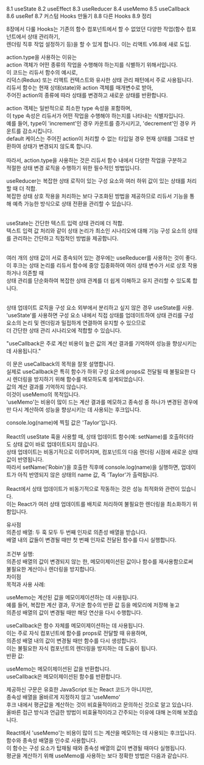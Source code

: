 8.1 useState
8.2 useEffect
8.3 useReducer
8.4 useMemo
8.5 useCallback
8.6 useRef
8.7 커스텀 Hooks 만둘기
8.8 다른 Hooks
8.9 정리


8장에서 다룰 Hooks는 기존의 함수 컴포넌트에서 할 수 없었던 다양한 작업(함수 컴포넌트에서 상태 관리하기, <br/>
렌더링 직후 작업 설정하기 등)을 할 수 있게 합니다. 이는 리액트 v16.8에 새로 도입. <br/>





















action.type을 사용하는 이유는 <br/>
action 객체가 어떤 종류의 작업을 수행해야 하는지를 식별하기 위해서입니다.<br/>
이 코드는 리듀서 함수의 예시로, <br/>
리덕스(Redux) 또는 리액트 컨텍스트와 유사한 상태 관리 패턴에서 주로 사용됩니다.<br/>
리듀서 함수는 현재 상태(state)와 action 객체를 매개변수로 받아, <br/>
주어진 action의 종류에 따라 상태를 변경하고 새로운 상태를 반환합니다.<br/>

action 객체는 일반적으로 최소한 type 속성을 포함하며, <br/>
이 type 속성은 리듀서가 어떤 작업을 수행해야 하는지를 나타내는 식별자입니다. <br/>
예를 들어, type이 'increment'인 경우 카운트를 증가시키고, 'decrement'인 경우 카운트를 감소시킵니다. <br/>
default 케이스는 주어진 action이 처리할 수 없는 타입일 경우 현재 상태를 그대로 반환하여 상태가 변경되지 않도록 합니다.<br/>
<br/>
따라서, action.type을 사용하는 것은 리듀서 함수 내에서 다양한 작업을 구분하고 <br/>
적절한 상태 변경 로직을 수행하기 위한 필수적인 방법입니다.<br/>



useReducer는 복잡한 상태 로직이 있는 구성 요소와 여러 하위 값이 있는 상태를 처리할 때 더 적합. <br/>
복잡한 상태 상호 작용을 처리하는 보다 구조화된 방법을 제공하므로 리듀서 기능을 통해 예측 가능한 방식으로 상태 전환을 관리할 수 있습니다.<br/>
<br/>

useState는 간단한 텍스트 입력 상태 관리에 더 적합. <br/>
텍스트 입력 값 처리와 같이 상태 논리가 최소인 시나리오에 대해 기능 구성 요소의 상태를 관리하는 간단하고 직접적인 방법을 제공합니다.<br/>
<br/>

여러 개의 상태 값이 서로 종속되어 있는 경우에는 useReducer를 사용하는 것이 좋다. <br/>
이 후크는 상태 논리를 리듀서 함수에 중앙 집중화하여 여러 상태 변수가 서로 상호 작용하거나 의존할 때 <br/>
상태 관리를 단순화하여 복잡한 상태 관계를 더 쉽게 이해하고 유지 관리할 수 있도록 합니다.<br/>

<br/>
상태 업데이트 로직을 구성 요소 외부에서 분리하고 싶지 않은 경우 useState를 사용. <br/>
'useState'를 사용하면 구성 요소 내에서 직접 상태를 업데이트하여 상태 관리를 구성 요소의 논리 및 렌더링과 밀접하게 연결하여 유지할 수 있으므로 <br/>
더 간단한 상태 관리 시나리오에 적합할 수 있습니다.<br/>





"useCallback은 주로 계산 비용이 높은 값의 계산 결과를 기억하여 성능을 향상시키는 데 사용됩니다."<br/>

이 문은 useCallback의 목적을 잘못 설명합니다. <br/>
실제로 useCallback은 특히 함수가 하위 구성 요소에 props로 전달될 때 불필요한 다시 렌더링을 방지하기 위해 함수를 메모하도록 설계되었습니다. <br/>
값의 계산 결과를 기억하지 않습니다. <br/>
이것이 useMemo의 목적입니다. <br/>
'useMemo'는 비용이 많이 드는 계산 결과를 메모하고 종속성 중 하나가 변경된 경우에만 다시 계산하여 성능을 향상시키는 데 사용되는 후크입니다.<br/>








console.log(name)에 찍힐 값은 'Taylor'입니다.<br/>
<br/>
React의 useState 훅을 사용할 때, 상태 업데이트 함수(예: setName)를 호출하더라도 상태 값이 바로 업데이트되지 않습니다.<br/>
상태 업데이트는 비동기적으로 이루어지며, 컴포넌트의 다음 렌더링 시점에 새로운 상태 값이 반영됩니다.<br/>
따라서 setName('Robin')을 호출한 직후에 console.log(name)을 실행하면, 업데이트가 아직 반영되지 않은 상태의 name 값, 즉 'Taylor'가 출력됩니다.<br/>
<br/>
React에서 상태 업데이트가 비동기적으로 작동하는 것은 성능 최적화와 관련이 있습니다.<br/>
이는 React가 여러 상태 업데이트를 배치로 처리하여 불필요한 렌더링을 최소화하기 위함입니다.<br/>



유사점<br/>
의존성 배열: 두 훅 모두 두 번째 인자로 의존성 배열을 받습니다. <br/>
배열 내의 값들이 변경될 때만 첫 번째 인자로 전달된 함수를 다시 실행합니다.<br/>
<br/>
조건부 실행: <br/>
의존성 배열의 값이 변경되지 않는 한, 메모이제이션된 값이나 함수를 재사용함으로써 불필요한 계산이나 렌더링을 방지합니다.<br/>
차이점<br/>
목적과 사용 사례:<br/>

useMemo는 계산된 값을 메모이제이션하는 데 사용됩니다. <br/>
예를 들어, 복잡한 계산 결과, 무거운 함수의 반환 값 등을 메모리에 저장해 놓고<br/>
의존성 배열의 값이 변경될 때만 해당 연산을 다시 수행합니다.<br/>

useCallback은 함수 자체를 메모이제이션하는 데 사용됩니다. <br/>
이는 주로 자식 컴포넌트에 함수를 props로 전달할 때 유용하며, <br/>
의존성 배열 내의 값이 변경될 때만 함수를 다시 생성합니다. <br/>
이는 불필요한 자식 컴포넌트의 렌더링을 방지하는 데 도움이 됩니다.<br/>
반환 값:<br/>

useMemo는 메모이제이션된 값을 반환합니다.<br/>
useCallback은 메모이제이션된 함수를 반환합니다.<br/>


제공하신 구문은 유효한 JavaScript 또는 React 코드가 아니지만, <br/>
종속성 배열을 올바르게 지정하지 않고 'useMemo' <br/>
후크 내에서 평균값을 계산하는 것이 비효율적이라고 문의하신 것으로 알고 있습니다. <br/>
올바른 접근 방식과 언급한 방법이 비효율적이라고 간주되는 이유에 대해 논의해 보겠습니다.<br/>

React에서 'useMemo'는 비용이 많이 드는 계산을 메모하는 데 사용되는 후크입니다. <br/>
함수와 종속성 배열을 인수로 사용합니다. <br/>
이 함수는 구성 요소가 탑재될 때와 종속성 배열의 값이 변경될 때마다 실행됩니다. <br/>
평균을 계산하기 위해 useMemo를 사용하는 보다 정확한 방법은 다음과 같습니다.<br/>
